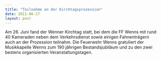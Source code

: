 ```yaml
---
title: "Teilnahme an der Kirchtagsprozession"
date: 2011-06-27
layout: post
---
```


Am 26. Juni fand der Wenner Kirchtag statt, bei dem die FF Wenns mit rund 40 Kameraden neben dem Verkehrsdienst sowie einigen Fahnenträgern auch an der Prozession teilnahm.
Die Feuerwehr Wenns gratuliert der Musikkapelle Wenns zum 190 jährigen Bestandsjubiläum und zu den zwei bestens organisierten Veranstaltungstagen.